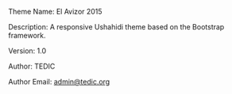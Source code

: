 Theme Name: El Avizor 2015

Description: A responsive Ushahidi theme based on the Bootstrap framework.

Version: 1.0

Author: TEDIC

Author Email: admin@tedic.org
